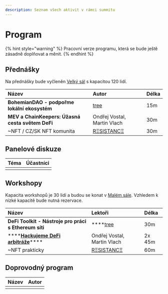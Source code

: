 ```yaml
---
description: Seznam všech aktivit v rámci summitu
---
```


# Program

{% hint style="warning" %}
Pracovní verze programu, která se bude ještě zásadně doplňovat a měnit.
{% endhint %}

## Přednášky

Na přednášky bude vyčleněn [Velký sál](../misto-konani.md#dostupne-prostory) s kapacitou 120 lidí.

| Název | Autor | Délka |
| :--- | :--- | :--- |
| **BohemianDAO - podpořme lokální ekosystém** | [tree](https://twitter.com/treecz) | 15m |
| **MEV a ChainKeepers: Úžasná cesta světem DeFi** | Ondřej Vostal, Martin Vlach | 30m |
| ~NFT / CZ/SK NFT komunita | [RΞSISTANCΞ](https://twitter.com/reesistancee) | 30m |

## Panelové diskuze

| Téma | Účastníci |
| :--- | :--- |
|  |  |

## Workshopy

Kapacita workshopů je 30 lidí a budou se konat v [Malém sále](../misto-konani.md#dostupne-prostory). Vzhledem k nízké kapacitě bude nutná rezervace.

| Název | Lektoři | Délka |
| :--- | :--- | :--- |
| **DeFi Toolkit - Nástroje pro práci s Ethereum síti** | \*\*\*\*[tree](https://twitter.com/treecz) | 30m |
| \*\*\*\*[**Hackujeme DeFi arbitráže**](workshopy/hackujeme-defi-arbitraze.md)\*\*\*\* | Ondřej Vostal, Martin Vlach | 2x 45m |
| ~NFT prakticky | [RΞSISTANCΞ](https://twitter.com/reesistancee) | 60m |

## Doprovodný program

| Název | Autor |
| :--- | :--- |
|  |  |



